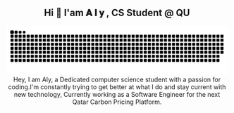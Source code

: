 

<!--Hi-->
<div align="center">
  <h2 style="display: inline-block font-family: Arial">
  Hi 👋 I'am   𝐀 𝐥 𝐲 , CS Student @ QU </h2>
</div>

<div align="center">
  <img  src="https://github.com/1999AZZAR/1999AZZAR/blob/readme/resources/img/grid-snake.svg"
       alt="snake" /></a>
</div>

<div align="center" styles="padding: 2rem">
  Hey, I am Aly, a Dedicated computer science student with a passion for coding.I'm constantly trying to get better at what I do and stay current with new technology, Currently working as a Software Engineer for the next Qatar Carbon Pricing Platform.
</div>




